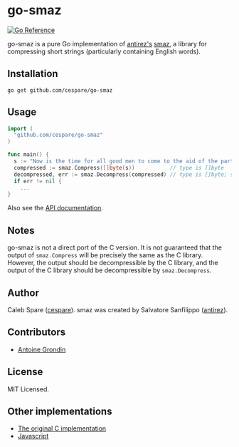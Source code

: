 # go-smaz

[![Go Reference](https://pkg.go.dev/badge/github.com/cespare/go-smaz.svg)](https://pkg.go.dev/github.com/cespare/go-smaz)

go-smaz is a pure Go implementation of [antirez's](https://github.com/antirez)
[smaz](https://github.com/antirez/smaz), a library for compressing short strings
(particularly containing English words).

## Installation

    go get github.com/cespare/go-smaz

## Usage

``` go
import (
  "github.com/cespare/go-smaz"
)

func main() {
  s := "Now is the time for all good men to come to the aid of the party."
  compressed := smaz.Compress([]byte(s))           // type is []byte
  decompressed, err := smaz.Decompress(compressed) // type is []byte; string(decompressed) == s
  if err != nil {
    ...
}
```

Also see the [API documentation](https://pkg.go.dev/github.com/cespare/go-smaz).

## Notes

go-smaz is not a direct port of the C version. It is not guaranteed that the
output of `smaz.Compress` will be precisely the same as the C library. However,
the output should be decompressible by the C library, and the output of the C
library should be decompressible by `smaz.Decompress`.

## Author

Caleb Spare ([cespare](https://github.com/cespare)). smaz was created by
Salvatore Sanfilippo ([antirez](https://github.com/antirez)).

## Contributors

* [Antoine Grondin](https://github.com/aybabtme)

## License

MIT Licensed.

## Other implementations

* [The original C implementation](https://github.com/antirez/smaz)
* [Javascript](https://npmjs.org/package/smaz)
